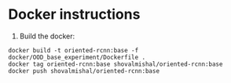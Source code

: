 # Docker instructions
1. Build the docker:
```shell
docker build -t oriented-rcnn:base -f docker/OOD_base_experiment/Dockerfile .
docker tag oriented-rcnn:base shovalmishal/oriented-rcnn:base
docker push shovalmishal/oriented-rcnn:base
```
